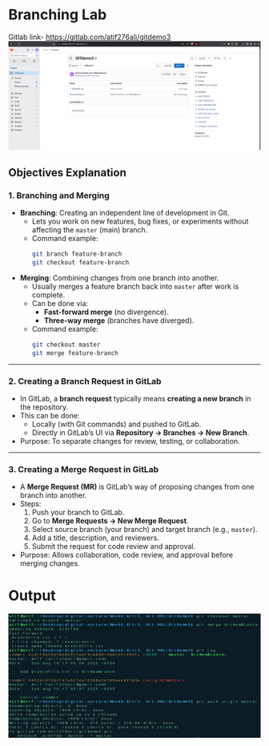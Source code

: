 # Branching Lab
Gitlab link- https://gitlab.com/atif276ali/gitdemo3
![alt text](output/output.png)

## Objectives Explanation

### 1. Branching and Merging
- **Branching**: Creating an independent line of development in Git.  
  - Lets you work on new features, bug fixes, or experiments without affecting the `master` (main) branch.
  - Command example:  
    ```bash
    git branch feature-branch
    git checkout feature-branch
    ```
- **Merging**: Combining changes from one branch into another.  
  - Usually merges a feature branch back into `master` after work is complete.
  - Can be done via:
    - **Fast-forward merge** (no divergence).
    - **Three-way merge** (branches have diverged).
  - Command example:  
    ```bash
    git checkout master
    git merge feature-branch
    ```

---

### 2. Creating a Branch Request in GitLab
- In GitLab, a **branch request** typically means **creating a new branch** in the repository.
- This can be done:
  - Locally (with Git commands) and pushed to GitLab.
  - Directly in GitLab’s UI via **Repository → Branches → New Branch**.
- Purpose: To separate changes for review, testing, or collaboration.

---

### 3. Creating a Merge Request in GitLab
- A **Merge Request (MR)** is GitLab’s way of proposing changes from one branch into another.
- Steps:
  1. Push your branch to GitLab.
  2. Go to **Merge Requests → New Merge Request**.
  3. Select source branch (your branch) and target branch (e.g., `master`).
  4. Add a title, description, and reviewers.
  5. Submit the request for code review and approval.
- Purpose: Allows collaboration, code review, and approval before merging changes.



# Output

![alt text](output/image.png)